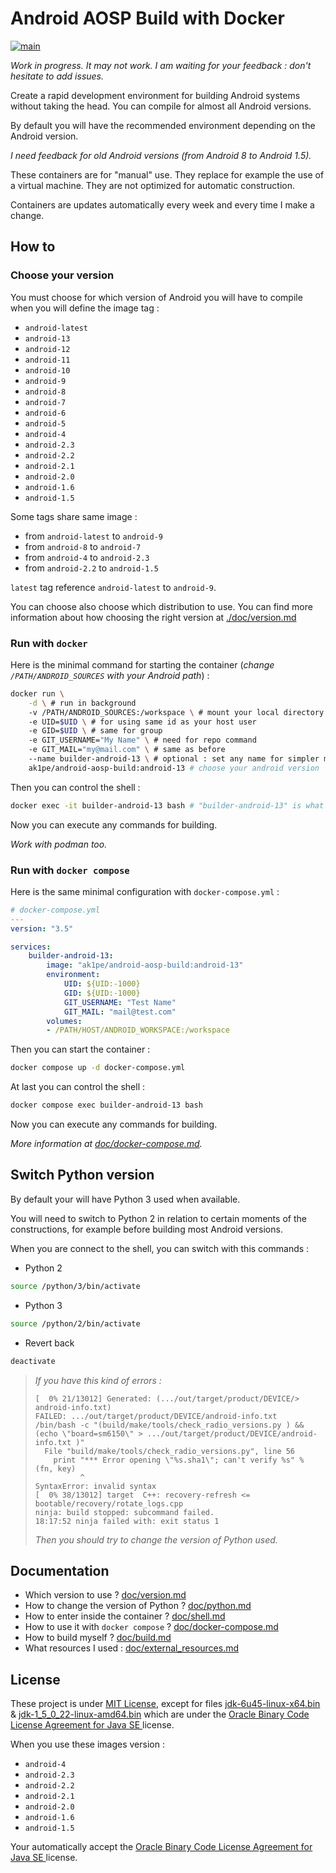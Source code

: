 # Android AOSP Build with Docker

[![main](https://github.com/Akipe/android-aosp-build-docker/actions/workflows/main.yml/badge.svg?branch=main)](https://github.com/Akipe/android-aosp-build-docker/actions/workflows/main.yml)

*Work in progress. It may not work. I am waiting for your feedback : don't hesitate to add issues.*

Create a rapid development environment for building Android systems without taking the head. You can compile for almost all Android versions.

By default you will have the recommended environment depending on the Android version.

*I need feedback for old Android versions (from Android 8 to Android 1.5).*

These containers are for "manual" use. They replace for example the use of a virtual machine. They are not optimized for automatic construction.

Containers are updates automatically every week and every time I make a change.

## How to

### Choose your version

You must choose for which version of Android you will have to compile when you will define the image tag :

- `android-latest`
- `android-13`
- `android-12`
- `android-11`
- `android-10`
- `android-9`
- `android-8`
- `android-7`
- `android-6`
- `android-5`
- `android-4`
- `android-2.3`
- `android-2.2`
- `android-2.1`
- `android-2.0`
- `android-1.6`
- `android-1.5`

Some tags share same image :

- from `android-latest` to `android-9`
- from `android-8` to `android-7`
- from `android-4` to `android-2.3`
- from `android-2.2` to `android-1.5`

`latest` tag reference `android-latest` to `android-9`.

You can choose also choose which distribution to use. You can find more information about how choosing the right version at [./doc/version.md](./doc/version.md)

### Run with `docker`

Here is the minimal command for starting the container (*change `/PATH/ANDROID_SOURCES` with your Android path*) :

```bash
docker run \
    -d \ # run in background
    -v /PATH/ANDROID_SOURCES:/workspace \ # mount your local directory
    -e UID=$UID \ # for using same id as your host user
    -e GID=$UID \ # same for group
    -e GIT_USERNAME="My Name" \ # need for repo command
    -e GIT_MAIL="my@mail.com" \ # same as before
    --name builder-android-13 \ # optional : set any name for simpler manage the container
    ak1pe/android-aosp-build:android-13 # choose your android version
```

Then you can control the shell :

```bash
docker exec -it builder-android-13 bash # "builder-android-13" is what we define with "--name"
```

Now you can execute any commands for building.

*Work with podman too.*

### Run with `docker compose`

Here is the same minimal configuration with `docker-compose.yml` :

```yml
# docker-compose.yml
---
version: "3.5"

services:
    builder-android-13:
        image: "ak1pe/android-aosp-build:android-13"
        environment:
            UID: ${UID:-1000}
            GID: ${UID:-1000}
            GIT_USERNAME: "Test Name"
            GIT_MAIL: "mail@test.com"
        volumes:
        - /PATH/HOST/ANDROID_WORKSPACE:/workspace

```

Then you can start the container :

```bash
docker compose up -d docker-compose.yml
```

At last you can control the shell :

```bash
docker compose exec builder-android-13 bash
```

Now you can execute any commands for building.

*More information at [doc/docker-compose.md](./doc/docker-compose.md).*

## Switch Python version

By default your will have Python 3 used when available.

You will need to switch to Python 2 in relation to certain moments of the constructions, for example before building most Android versions.

When you are connect to the shell, you can switch with this commands :

- Python 2
```bash
source /python/3/bin/activate
```

- Python 3
```bash
source /python/2/bin/activate
```

- Revert back
```bash
deactivate
```

> *If you have this kind of errors :*
> ```
> [  0% 21/13012] Generated: (.../out/target/product/DEVICE/> android-info.txt)
> FAILED: .../out/target/product/DEVICE/android-info.txt 
> /bin/bash -c "(build/make/tools/check_radio_versions.py ) && (echo \"board=sm6150\" > .../out/target/product/DEVICE/android-info.txt )"
>   File "build/make/tools/check_radio_versions.py", line 56
>     print "*** Error opening \"%s.sha1\"; can't verify %s" % (fn, key)
>           ^
> SyntaxError: invalid syntax
> [  0% 38/13012] target  C++: recovery-refresh <= bootable/recovery/rotate_logs.cpp
> ninja: build stopped: subcommand failed.
> 18:17:52 ninja failed with: exit status 1
> ```
> *Then you should try to change the version of Python used.*

## Documentation

- Which version to use ? [doc/version.md](./doc/version.md)
- How to change the version of Python ? [doc/python.md](./doc/python.md)
- How to enter inside the container ? [doc/shell.md](./doc/shell.md)
- How to use it with `docker compose` ? [doc/docker-compose.md](./doc/docker-compose.md)
- How to build myself ? [doc/build.md](./doc/build.md)
- What resources I used : [doc/external_resources.md](./doc/external_resources.md)

## License

These project is under [MIT License](LICENSE), except for files [jdk-6u45-linux-x64.bin](images/android/assets/jdk-6u45-linux-x64.bin) & [jdk-1_5_0_22-linux-amd64.bin](images/android/assets/jdk-1_5_0_22-linux-amd64.bin) which are under the [Oracle Binary Code License Agreement for Java SE ](https://www.oracle.com/downloads/licenses/java-se-archive-license.html) license.

When you use these images version :

- `android-4`
- `android-2.3`
- `android-2.2`
- `android-2.1`
- `android-2.0`
- `android-1.6`
- `android-1.5`

Your automatically accept the [Oracle Binary Code License Agreement for Java SE ](https://www.oracle.com/downloads/licenses/java-se-archive-license.html) license.
